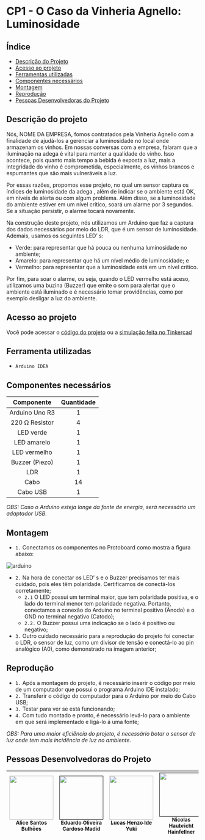 # CP1 - O Caso da Vinheria Agnello: Luminosidade

## Índice
  * [Descrição do Projeto](#descrição-do-projeto)
  * [Acesso ao projeto](#acesso-ao-projeto)
  * [Ferramentas utilizadas](#ferramenta-utilizadas)
  * [Componentes necessários](#componentes-necessários)
  * [Montagem](#montagem)
  * [Reprodução](#reprodução)
  * [Pessoas Desenvolvedoras do Projeto](#pessoas-desenvolvedoras-do-projeto)

## Descrição do projeto
<p>
Nós, NOME DA EMPRESA, fomos contratados pela Vinheria Agnello com a finalidade de ajudá-los a gerenciar a luminosidade no local onde armazenam os vinhos. Em nossas conversas com a empresa, falaram que a iluminação na adega é vital para manter a qualidade do vinho. Isso acontece, pois quanto mais tempo a bebida é exposta a luz, mais a integridade do vinho é comprometida, especialmente, os vinhos brancos e espumantes que são mais vulneráveis a luz.
</p>
<p>
Por essas razões, propomos esse projeto, no qual um sensor captura os índices de luminosidade da adega , além de indicar se o ambiente está OK, em níveis de alerta ou com algum problema. Além disso, se a luminosidade do ambiente estiver em um nível crítico, soará um alarme por 3 segundos. Se a situação persistir, o alarme tocará novamente.
</p>
<p>
Na construção deste projeto, nós utilizamos um Arduino que faz a captura dos dados necessários por meio do LDR, que é um sensor de luminosidade. Ademais, usamos os seguintes LED’ s:
</p>

* Verde: para representar que há pouca ou nenhuma luminosidade no ambiente;
* Amarelo:  para representar que há um nível médio de luminosidade; e
* Vermelho: para representar que a luminosidade está em um nível crítico.
<p>
Por fim, para soar o alarme, ou seja, quando o LED vermelho está aceso, utilizamos uma buzina (Buzzer) que emite o som para alertar que o ambiente está iluminado e é necessário tomar providências, como por exemplo desligar a luz do ambiente.
</p>

## Acesso ao projeto

Você pode acessar o [código do projeto](CP1.c) ou a [simulação feita no Tinkercad](https://www.tinkercad.com/things/aIxQMSG1Vik-cp1-o-caso-da-vinheira-agnello)

## Ferramenta utilizadas

- ``Arduino IDEA``

## Componentes necessários

|   Componente   | Quantidade |
|:--------------:|:----------:|
| Arduino Uno R3 |      1     |
| 220 Ω Resistor |      4     |
|    LED verde   |      1     |
|   LED amarelo  |      1     |
|  LED vermelho  |      1     |
| Buzzer (Piezo) |      1     |
|       LDR      |      1     |
|      Cabo      |     14     |
|    Cabo USB    |      1     |

*OBS: Caso o Arduino esteja longe da fonte de energia, será necessário um adaptador USB.*


## Montagem

- ``1.`` Conectamos os componentes no Protoboard como mostra a figura abaixo:

![arduino](https://github.com/AliceSBulhoes/CP1-Edge-1SEM/assets/101829188/f1a9199e-5e93-4e18-a07d-5b6091818208)

- ``2.`` Na hora de conectar os LED’ s e o Buzzer precisamos ter mais cuidado, pois eles têm polaridade. Certificamos de conectá-los corretamente;
   - ``2.1`` O LED possui um terminal maior, que tem polaridade positiva, e o lado do terminal menor tem polaridade negativa. Portanto, conectamos a conexão do Arduino no terminal positivo (Ânodo) e o GND no terminal negativo (Catodo);
   - ``2.2.`` O Buzzer possui uma indicação se o lado é positivo ou negativo;
- ``3.`` Outro cuidado necessário para a reprodução do projeto foi conectar o LDR, o sensor de luz, como um divisor de tensão e conectá-lo ao pin analógico (A0), como demonstrado na imagem anterior;

## Reprodução

- ``1.`` Após a montagem do projeto, é necessário inserir o código por meio de um computador que possui o programa Arduino IDE instalado;
- ``2.`` Transferir o código do computador para  o Arduino por meio do Cabo USB;
-  ``3.`` Testar para ver se está funcionando;
-  ``4.`` Com tudo montado e pronto, é necessário levá-lo para o ambiente em que será implementado e ligá-lo á uma fonte;
  
*OBS: Para uma maior eficiência do projeto, é necessário botar o sensor de luz onde tem mais incidência de luz no ambiente.*

## Pessoas Desenvolvedoras do Projeto

| [<img src="https://avatars.githubusercontent.com/u/101829188?v=4" width=115><br><sub>Alice Santos Bulhões</sub>](https://github.com/AliceSBulhoes) |  [<img src="" width=115><br><sub>Eduardo Oliveira Cardoso Madid</sub>]() |  [<img src="" width=115><br><sub>Lucas Henzo Ide Yuki</sub>](https://github.com/LucasYuki1) | [<img src="" width=115><br><sub>Nicolas Haubricht Hainfellner</sub>]() |
| :---: | :---: | :---: | :---: |




